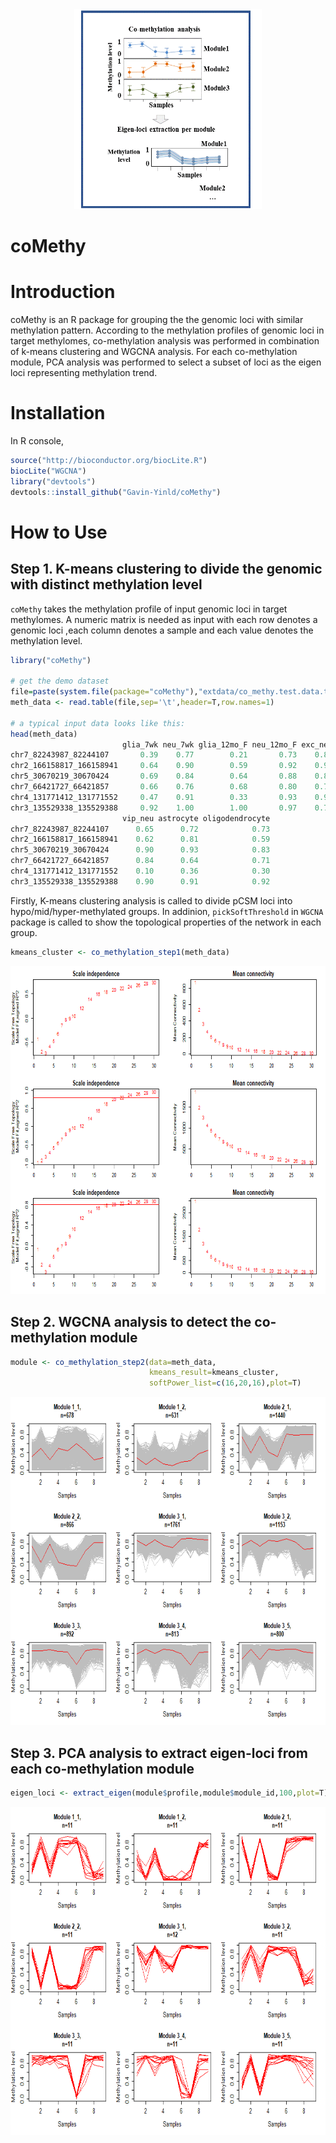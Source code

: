 <div align=center><img width="300" height="320" src="https://github.com/Gavin-Yinld/coMethly/blob/master/figures/co-methy.gif"/></div>

# coMethy
# Introduction
coMethy is an R package for grouping the the genomic loci with similar methylation pattern. According to the methylation profiles of genomic loci in target methylomes, co-methylation analysis was performed in combination of k-means clustering and WGCNA analysis. For each co-methylation module, PCA analysis was performed to select a subset of loci as the eigen loci representing methylation trend.

# Installation
In R console,
```R
source("http://bioconductor.org/biocLite.R")
biocLite("WGCNA")
library("devtools")
devtools::install_github("Gavin-Yinld/coMethy")
```
# How to Use

## Step 1. K-means clustering to divide the genomic with distinct methylation level
`coMethy` takes the methylation profile of input genomic loci in target methylomes. A numeric matrix is needed as input with each row denotes a genomic loci ,each column denotes a sample and each value denotes the methylation level.
```R
library("coMethy")

# get the demo dataset
file=paste(system.file(package="coMethy"),"extdata/co_methy.test.data.txt",sep='/')
meth_data <- read.table(file,sep='\t',header=T,row.names=1)

# a typical input data looks like this:
head(meth_data)
                         glia_7wk neu_7wk glia_12mo_F neu_12mo_F exc_neu pv_neu
chr7_82243987_82244107       0.39    0.77        0.21       0.73    0.81   0.89
chr2_166158817_166158941     0.64    0.90        0.59       0.92    0.90   0.46
chr5_30670219_30670424       0.69    0.84        0.64       0.88    0.85   0.22
chr7_66421727_66421857       0.66    0.76        0.68       0.80    0.74   0.80
chr4_131771412_131771552     0.47    0.91        0.33       0.93    0.94   0.93
chr3_135529338_135529388     0.92    1.00        1.00       0.97    0.76   0.73
                         vip_neu astrocyte oligodendrocyte
chr7_82243987_82244107      0.65      0.72            0.73
chr2_166158817_166158941    0.62      0.81            0.59
chr5_30670219_30670424      0.90      0.93            0.83
chr7_66421727_66421857      0.84      0.64            0.71
chr4_131771412_131771552    0.10      0.36            0.30
chr3_135529338_135529388    0.90      0.91            0.92

```
Firstly, K-means clustering analysis is called to divide pCSM loci into hypo/mid/hyper-methylated groups. In addinion, `pickSoftThreshold` in `WGCNA` package is called to show the topological properties of the network in each group. 

```R
kmeans_cluster <- co_methylation_step1(meth_data)
```
<div align=center><img width="700" height="525" src="https://github.com/Gavin-Yinld/coMethly/blob/master/figures/power.png"/></div>

## Step 2. WGCNA analysis to detect the co-methylation module

```R
module <- co_methylation_step2(data=meth_data,
                               kmeans_result=kmeans_cluster,
                               softPower_list=c(16,20,16),plot=T)
```
<div align=center><img width="700" height="525" src="https://github.com/Gavin-Yinld/coMethly/blob/master/figures/wgcna.png"/></div>

## Step 3. PCA analysis to extract eigen-loci from each co-methylation module

```R
eigen_loci <- extract_eigen(module$profile,module$module_id,100,plot=T)
```
<div align=center><img width="700" height="525" src="https://github.com/Gavin-Yinld/coMethly/blob/master/figures/eigen_loci.png"/></div>
